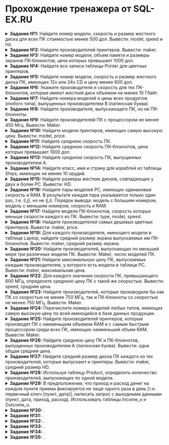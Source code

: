 # Прохождение тренажера от SQL-EX.RU
<details>
<summary><b>Задание №1:</b> Найдите номер модели, скорость и размер жесткого диска для всех ПК стоимостью менее 500 дол. Вывести: model, speed и hd.</summary>
  
  ```mysql
SELECT model, speed, hd
FROM pc
WHERE price < 500
```

</details>
<details>
<summary><b>Задание №2:</b> Найдите производителей принтеров. Вывести: maker.</summary>
  
  ```mysql
SELECT DISTINCT maker
FROM product
WHERE type = 'Printer'
```

</details>
<details>
<summary><b>Задание №3:</b> Найдите номер модели, объем памяти и размеры экранов ПК-блокнотов, цена которых превышает 1000 дол.</summary>
  
  ```mysql
SELECT model, ram, screen
FROM laptop
WHERE price > 1000
```

</details>
<details>
<summary><b>Задание №4:</b> Найдите все записи таблицы Printer для цветных принтеров.</summary>
  
  ```mysql
SELECT *
FROM printer
WHERE color = 'y'
```

</details>
<details>
<summary><b>Задание №5:</b> Найдите номер модели, скорость и размер жесткого диска ПК, имеющих 12x или 24x CD и цену менее 600 дол.</summary>
  
  ```mysql
SELECT model, speed, hd
FROM pc
WHERE (cd = '12x' OR cd = '24x') AND price < 600
```

</details>
<details>
<summary><b>Задание №6:</b> Укажите производителя и скорость для тех ПК-блокнотов, которые имеют жесткий диск объемом не менее 10 Гбайт.</summary>
  
  ```mysql
SELECT DISTINCT maker, speed
FROM product
INNER JOIN laptop ON product.model = laptop.model
WHERE hd >= 10
```

</details>
<details>
<summary><b>Задание №7:</b> Найдите номера моделей и цены всех продуктов (любого типа), выпущенных производителем B (латинская буква).</summary>
  
  ```mysql
SELECT p.model, pc.price
FROM Product p
JOIN PC pc ON p.model = pc.model
WHERE p.maker = 'B'

UNION

SELECT p.model, l.price
FROM Product p
JOIN Laptop l ON p.model = l.model
WHERE p.maker = 'B'

UNION

SELECT p.model, pr.price
FROM Product p
JOIN Printer pr ON p.model = pr.model
WHERE p.maker = 'B'
```

</details>
<details>
<summary><b>Задание №8:</b> Найдите производителя, выпускающего ПК, но не ПК-блокноты.</summary>
  
  ```mysql
SELECT maker 
FROM Product
WHERE type = 'PC'

EXCEPT

SELECT maker
FROM Product
WHERE type = 'Laptop'
```

</details>
<details>
<summary><b>Задание №9:</b> Найдите производителей ПК с процессором не менее 450 Мгц. Вывести: Maker.</summary>
  
  ```mysql
SELECT DISTINCT maker
FROM product
INNER JOIN pc ON product.model = pc.model
WHERE pc.speed >= 450
```

</details>
<details>
<summary><b>Задание №10:</b> Найдите модели принтеров, имеющих самую высокую цену. Вывести: model, price.</summary>
  
  ```mysql
SELECT model, price
FROM printer
WHERE price = (SELECT MAX(price) FROM printer)
```

</details>
<details>
<summary><b>Задание №11:</b> Найдите среднюю скорость ПК.</summary>
  
  ```mysql
SELECT AVG(speed)
FROM pc
```

</details>
<details>
<summary><b>Задание №12:</b> Найдите среднюю скорость ПК-блокнотов, цена которых превышает 1000 дол.</summary>
  
  ```mysql
SELECT AVG(speed)
FROM laptop
WHERE price > 1000
```

</details>
<details>
<summary><b>Задание №13:</b> Найдите среднюю скорость ПК, выпущенных производителем A.</summary>
  
  ```mysql
SELECT AVG(speed)
FROM pc
INNER JOIN product ON pc.model = product.model
WHERE product.maker = 'A'
```

</details>
<details>
<summary><b>Задание №14:</b> Найдите класс, имя и страну для кораблей из таблицы Ships, имеющих не менее 10 орудий.</summary>
  
  ```mysql
SELECT ships.class, ships.name, classes.country
FROM classes
INNER JOIN ships ON classes.class = ships.class
WHERE classes.numGuns >= 10
```

</details>
<details>
<summary><b>Задание №15:</b> Найдите размеры жестких дисков, совпадающих у двух и более PC. Вывести: HD.</summary>
  
  ```mysql
SELECT hd
FROM pc
GROUP BY hd
HAVING COUNT(hd) >= 2
```

</details>
<details>
<summary><b>Задание №16:</b> Найдите пары моделей PC, имеющих одинаковые скорость и RAM. В результате каждая пара указывается только один раз, т.е. (i,j), но не (j,i). Порядок вывода: модель с большим номером, модель с меньшим номером, скорость и RAM.</summary>
  
  ```mysql
SELECT DISTINCT A.model AS model, B.model AS model, A.speed, A.ram
FROM PC AS A, PC B
WHERE A.speed = B.speed AND A.ram = B.ram AND A.model > B.model
```

</details>
<details>
<summary><b>Задание №17:</b> Найдите модели ПК-блокнотов, скорость которых меньше скорости каждого из ПК. Вывести: type, model, speed.</summary>
  
  ```mysql
SELECT DISTINCT product.type, l.model, l.speed
From laptop as l, product, pc
WHERE product.type = 'Laptop' AND l.speed < ALL (SELECT speed FROM pc)
```

</details>
<details>
<summary><b>Задание №18:</b> Найдите производителей самых дешевых цветных принтеров. Вывести: maker, price.</summary>
  
  ```mysql
SELECT DISTINCT maker, price
FROM product
INNER JOIN printer ON product.model = printer.model
WHERE price = (SELECT MIN(price) FROM printer WHERE color = 'y') AND color = 'y'
```

</details>
<details>
<summary><b>Задание №19:</b> Для каждого производителя, имеющего модели в таблице Laptop, найдите средний размер экрана выпускаемых им ПК-блокнотов. Вывести: maker, средний размер экрана.</summary>
  
  ```mysql
SELECT product.maker, AVG(laptop.screen)
FROM product
INNER JOIN laptop ON product.model = laptop.model
GROUP BY product.maker
```

</details>
<details>
<summary><b>Задание №20:</b> Найдите производителей, выпускающих по меньшей мере три различных модели ПК. Вывести: Maker, число моделей ПК.</summary>
  
  ```mysql
SELECT maker, COUNT(model)
FROM product
WHERE type = 'pc'
GROUP BY maker 
HAVING COUNT(model) >= 3
```

</details>
<details>
<summary><b>Задание №21:</b> Найдите максимальную цену ПК, выпускаемых каждым производителем, у которого есть модели в таблице PC. Вывести: maker, максимальная цена.</summary>
  
  ```mysql
SELECT maker, MAX(price)
FROM pc 
INNER JOIN product ON pc.model = product.model  
GROUP BY maker
```

</details>
<details>
<summary><b>Задание №22:</b> Для каждого значения скорости ПК, превышающего 600 МГц, определите среднюю цену ПК с такой же скоростью. Вывести: speed, средняя цена.</summary>
  
  ```mysql
SELECT speed, AVG(price)
FROM pc
WHERE speed > 600
GROUP BY speed
```

</details>
<details>
<summary><b>Задание №23:</b> Найдите производителей, которые производили бы как ПК со скоростью не менее 750 МГц, так и ПК-блокноты со скоростью не менее 750 МГц. Вывести: Maker.</summary>
  
  ```mysql
SELECT DISTINCT maker
FROM product
INNER JOIN laptop ON laptop.model = product.model
WHERE laptop.speed >= 750

INTERSECT

SELECT DISTINCT maker
FROM product
INNER JOIN pc ON pc.model = product.model
WHERE pc.speed >= 750
```

</details>
<details>
<summary><b>Задание №24:</b> Перечислите номера моделей любых типов, имеющих самую высокую цену по всей имеющейся в базе данных продукции.</summary>
  
  ```mysql
WITH max_price AS (
  SELECT MAX(price) AS price FROM (
    SELECT price FROM pc
    UNION ALL
    SELECT price FROM laptop
    UNION ALL
    SELECT price FROM printer
  ) AS all_prices
)

SELECT model 
FROM pc 
WHERE price = (SELECT price FROM max_price)

UNION

SELECT model 
FROM laptop 
WHERE price = (SELECT price FROM max_price)

UNION

SELECT model 
FROM printer 
WHERE price = (SELECT price FROM max_price)
```

</details>
<details>
<summary><b>Задание №25:</b> Найдите производителей принтеров, которые производят ПК с наименьшим объемом RAM и с самым быстрым процессором среди всех ПК, имеющих наименьший объем RAM. Вывести: Maker.</summary>
  
  ```mysql
SELECT DISTINCT product.maker
FROM product
INNER JOIN pc ON pc.model = product.model
WHERE pc.ram = (SELECT MIN(ram) FROM pc) AND pc.speed = (SELECT MAX(speed) FROM pc WHERE ram = (SELECT MIN(ram) FROM pc))

INTERSECT

SELECT maker
FROM product
WHERE type = 'printer'
```

</details>
<details>
<summary><b>Задание №26:</b> Найдите среднюю цену ПК и ПК-блокнотов, выпущенных производителем A (латинская буква). Вывести: одна общая средняя цена.</summary>
  
  ```mysql
SELECT AVG(price)
FROM (
  SELECT pc.price
  FROM product
  INNER JOIN pc ON pc.model = product.model
  WHERE product.maker = 'A'

  UNION ALL

  SELECT laptop.price
  FROM product
  INNER JOIN laptop ON laptop.model = product.model
  WHERE product.maker = 'A'
) as t
```

</details>
<details>
<summary><b>Задание №27:</b> Найдите средний размер диска ПК каждого из тех производителей, которые выпускают и принтеры. Вывести: maker, средний размер HD.</summary>
  
  ```mysql
SELECT product.maker, AVG(pc.hd)
FROM product
INNER JOIN pc ON pc.model = product.model
WHERE product.maker IN (
  SELECT maker
  FROM product
  WHERE type = 'printer'
)
GROUP BY product.maker
```

</details>
<details>
<summary><b>Задание №28:</b> Используя таблицу Product, определить количество производителей, выпускающих по одной модели.</summary>
  
  ```mysql
SELECT COUNT(*)
FROM (
  SELECT maker
  FROM product
  GROUP BY maker
  HAVING COUNT(*) = 1
) as t
```

</details>
<details>
<summary><b>Задание №29:</b> В предположении, что приход и расход денег на каждом пункте приема фиксируется не чаще одного раза в день [т.е. первичный ключ (пункт, дата)], написать запрос с выходными данными (пункт, дата, приход, расход). Использовать таблицы Income_o и Outcome_o.</summary>
  
  ```mysql

```

</details>
<details>
<summary><b>Задание №30:</b> .</summary>
  
  ```mysql

```

</details>
<details>
<summary><b>Задание №31:</b> .</summary>
  
  ```mysql

```

</details>
<details>
<summary><b>Задание №32:</b> .</summary>
  
  ```mysql

```

</details>
<details>
<summary><b>Задание №33:</b> .</summary>
  
  ```mysql

```

</details>
<details>
<summary><b>Задание №34:</b> .</summary>
  
  ```mysql

```

</details>
<details>
<summary><b>Задание №35:</b> .</summary>
  
  ```mysql

```

</details>
